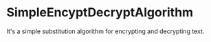 # SimpleEncyptDecryptAlgorithm
It's a simple substitution algorithm for encrypting and decrypting text.

